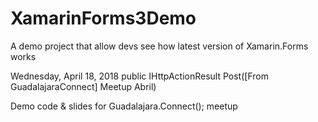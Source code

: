 # XamarinForms3Demo
A demo project that allow devs see how latest version of Xamarin.Forms works

Wednesday, April 18, 2018
public IHttpActionResult Post([From GuadalajaraConnect] Meetup Abril)

Demo code & slides for Guadalajara.Connect(); meetup
